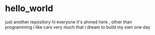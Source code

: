 # hello_world
just another repository
hi everyone it's ahmed here , other than programming i like cars very much that i dream to build my own one day 
